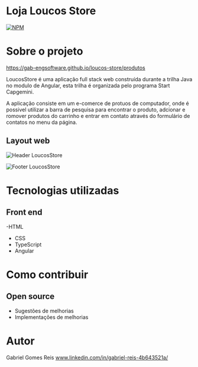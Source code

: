 # Loja Loucos Store
[![NPM](https://img.shields.io/npm/l/react)](https://github.com/Gab-engsoftware/loucos-store/blob/main/LICENSE) 

# Sobre o projeto

https://gab-engsoftware.github.io/loucos-store/produtos

LoucosStore é uma aplicação full stack web construída durante a trilha Java no modulo de Angular, esta trilha é organizada pelo programa Start Capgemini.

A aplicação consiste em um e-comerce de protuos de computador, onde é possivel utilizar a barra de pesquisa para encontrar o produto, adcionar e romover produtos do carrinho e entrar em contato através do formulário de contatos no menu da página.


## Layout web
![Header LoucosStore](https://user-images.githubusercontent.com/89217325/184663817-251cd675-4b6a-413f-85fd-6195a8ed7bb4.jpeg)


![Footer LoucosStore](https://user-images.githubusercontent.com/89217325/184663889-40d924d6-d296-4814-83a7-2d39ca94513f.jpeg)

# Tecnologias utilizadas
## Front end
-HTML
- CSS
- TypeScript
- Angular

# Como contribuir
## Open source
- Sugestões de melhorias
- Implementações de melhorias

# Autor

Gabriel Gomes Reis
www.linkedin.com/in/gabriel-reis-4b643521a/
